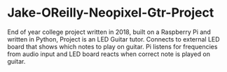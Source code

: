 # Jake-OReilly-Neopixel-Gtr-Project
End of year college project written in 2018, built on a Raspberry Pi and written in Python, Project is an LED Guitar tutor. Connects to external LED board that shows which notes to play on guitar. Pi listens for frequencies from audio input and LED board reacts when correct note is played on guitar.
